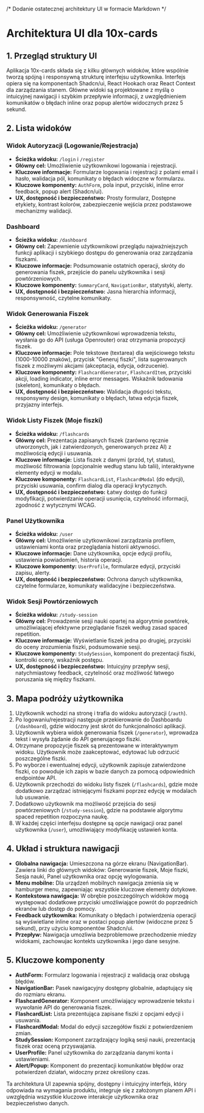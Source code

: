 /* Dodanie ostatecznej architektury UI w formacie Markdown */
# Architektura UI dla 10x-cards

## 1. Przegląd struktury UI

Aplikacja 10x-cards składa się z kilku głównych widoków, które wspólnie tworzą spójną i responsywną strukturę interfejsu użytkownika. Interfejs opiera się na komponentach Shadcn/ui, React Hookach oraz React Context dla zarządzania stanem. Główne widoki są projektowane z myślą o intuicyjnej nawigacji i szybkim przepływie informacji, z uwzględnieniem komunikatów o błędach inline oraz popup alertów widocznych przez 5 sekund.

## 2. Lista widoków

### Widok Autoryzacji (Logowanie/Rejestracja)
- **Ścieżka widoku:** `/login` i `/register`
- **Główny cel:** Umożliwienie użytkownikowi logowania i rejestracji.
- **Kluczowe informacje:** Formularze logowania i rejestracji z polami email i hasło, walidacja pól, komunikaty o błędach widoczne w formularzu.
- **Kluczowe komponenty:** `AuthForm`, pola input, przyciski, inline error feedback, popup alert (Shadcn/ui).
- **UX, dostępność i bezpieczeństwo:** Prosty formularz, Dostępne etykiety, kontrast kolorów, zabezpieczenie wejścia przez podstawowe mechanizmy walidacji.

### Dashboard
- **Ścieżka widoku:** `/dashboard`
- **Główny cel:** Zapewnienie użytkownikowi przeglądu najważniejszych funkcji aplikacji i szybkiego dostępu do generowania oraz zarządzania fiszkami.
- **Kluczowe informacje:** Podsumowanie ostatnich operacji, skróty do generowania fiszek, przejście do panelu użytkownika i sesji powtórzeniowych.
- **Kluczowe komponenty:** `SummaryCard`, `NavigationBar`, statystyki, alerty.
- **UX, dostępność i bezpieczeństwo:** Jasna hierarchia informacji, responsywność, czytelne komunikaty.

### Widok Generowania Fiszek
- **Ścieżka widoku:** `/generator`
- **Główny cel:** Umożliwienie użytkownikowi wprowadzenia tekstu, wysłania go do API (usługa Openrouter) oraz otrzymania propozycji fiszek.
- **Kluczowe informacje:** Pole tekstowe (textarea) dla wejściowego tekstu (1000-10000 znaków), przycisk "Generuj fiszki", lista sugerowanych fiszek z możliwymi akcjami (akceptacja, edycja, odrzucenie).
- **Kluczowe komponenty:** `FlashcardGenerator`, `FlashcardItem`, przyciski akcji, loading indicator, inline error messages. Wskaźnik ładowania (skeleton), komunikaty o błędach.
- **UX, dostępność i bezpieczeństwo:** Walidacja długości tekstu, responsywny design, komunikaty o błędach, łatwa edycja fiszek, przyjazny interfejs. 

### Widok Listy Fiszek (Moje fiszki)
- **Ścieżka widoku:** `/flashcards`
- **Główny cel:** Prezentacja zapisanych fiszek (zarówno ręcznie utworzonych, jak i zatwierdzonych, generowanych przez AI) z możliwością edycji i usuwania.
- **Kluczowe informacje:** Lista fiszek z danymi (przód, tył, status), możliwość filtrowania (opcjonalnie według stanu lub talii), interaktywne elementy edycji w modalu.
- **Kluczowe komponenty:** `FlashcardList`, `FlashcardModal` (do edycji), przyciski usuwania, confirm dialog dla operacji krytycznych.
- **UX, dostępność i bezpieczeństwo:** Łatwy dostęp do funkcji modyfikacji, potwierdzanie operacji usunięcia, czytelność informacji, zgodność z wytycznymi WCAG.

### Panel Użytkownika
- **Ścieżka widoku:** `/user`
- **Główny cel:** Umożliwienie użytkownikowi zarządzania profilem, ustawieniami konta oraz przeglądania historii aktywności.
- **Kluczowe informacje:** Dane użytkownika, opcje edycji profilu, ustawienia powiadomień, historia operacji.
- **Kluczowe komponenty:** `UserProfile`, formularze edycji, przyciski zapisu, alerty.
- **UX, dostępność i bezpieczeństwo:** Ochrona danych użytkownika, czytelne formularze, komunikaty walidacyjne i bezpieczeństwa.

### Widok Sesji Powtórzeniowych
- **Ścieżka widoku:** `/study-session`
- **Główny cel:** Prowadzenie sesji nauki opartej na algorytmie powtórek, umożliwiającej efektywne przeglądanie fiszek według zasad spaced repetition.
- **Kluczowe informacje:** Wyświetlanie fiszek jedna po drugiej, przyciski do oceny zrozumienia fiszki, podsumowanie sesji.
- **Kluczowe komponenty:** `StudySession`, komponent do prezentacji fiszki, kontrolki oceny, wskaźnik postępu.
- **UX, dostępność i bezpieczeństwo:** Intuicyjny przepływ sesji, natychmiastowy feedback, czytelność oraz możliwość łatwego poruszania się między fiszkami.

## 3. Mapa podróży użytkownika

1. Użytkownik wchodzi na stronę i trafia do widoku autoryzacji (`/auth`).
2. Po logowaniu/rejestracji następuje przekierowanie do Dashboardu (`/dashboard`), gdzie widoczny jest skrót do funkcjonalności aplikacji.
3. Użytkownik wybiera widok generowania fiszek (`/generator`), wprowadza tekst i wysyła żądanie do API generującego fiszki.
4. Otrzymane propozycje fiszek są prezentowane w interaktywnym widoku. Użytkownik może zaakceptować, edytować lub odrzucić poszczególne fiszki.
5. Po wyborze i ewentualnej edycji, użytkownik zapisuje zatwierdzone fiszki, co powoduje ich zapis w bazie danych za pomocą odpowiednich endpointów API.
6. Użytkownik przechodzi do widoku listy fiszek (`/flashcards`), gdzie może dodatkowo zarządzać istniejącymi fiszkami poprzez edycję w modalach lub usuwanie.
7. Dodatkowo użytkownik ma możliwość przejścia do sesji powtórzeniowych (`/study-session`), gdzie na podstawie algorytmu spaced repetition rozpoczyna naukę.
8. W każdej części interfejsu dostępne są opcje nawigacji oraz panel użytkownika (`/user`), umożliwiający modyfikację ustawień konta.

## 4. Układ i struktura nawigacji

- **Globalna nawigacja:** Umieszczona na górze ekranu (NavigationBar). Zawiera linki do głównych widoków: Generowanie fiszek, Moje fiszki, Sesja nauki, Panel użytkownika oraz opcję wylogowania.
- **Menu mobilne:** Dla urządzeń mobilnych nawigacja zmienia się w hamburger menu, zapewniając wszystkie kluczowe elementy dotykowe.
- **Kontekstowa nawigacja:** W obrębie poszczególnych widoków mogą występować dodatkowe przyciski umożliwiające powrót do poprzednich ekranów lub dostęp do pomocy.
- **Feedback użytkownika:** Komunikaty o błędach i potwierdzenia operacji są wyświetlane inline oraz w postaci popup alertów (widoczne przez 5 sekund), przy użyciu komponentów Shadcn/ui.
- **Przepływ:** Nawigacja umozliwia bezproblemowe przechodzenie miedzy widokami, zachowujac kontekts uzytkownika i jego dane sesyjne.

## 5. Kluczowe komponenty

- **AuthForm:** Formularz logowania i rejestracji z walidacją oraz obsługą błędów.
- **NavigationBar:** Pasek nawigacyjny dostępny globalnie, adaptujący się do rozmiaru ekranu.
- **FlashcardGenerator:** Komponent umożliwiający wprowadzenie tekstu i wywołanie API do generowania fiszek.
- **FlashcardList:** Lista prezentująca zapisane fiszki z opcjami edycji i usuwania.
- **FlashcardModal:** Modal do edycji szczegółów fiszki z potwierdzeniem zmian.
- **StudySession:** Komponent zarządzający logiką sesji nauki, prezentacją fiszek oraz oceną przyswajania.
- **UserProfile:** Panel użytkownika do zarządzania danymi konta i ustawieniami.
- **Alert/Popup:** Komponent do prezentacji komunikatów błędów oraz potwierdzeń działań, widoczny przez określony czas.

Ta architektura UI zapewnia spójny, dostępny i intuicyjny interfejs, który odpowiada na wymagania produktu, integruje się z założonym planem API i uwzględnia wszystkie kluczowe interakcje użytkownika oraz bezpieczeństwo danych. 